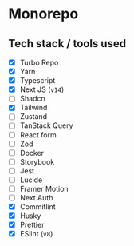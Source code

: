 # Monorepo

## Tech stack / tools used

- [x] Turbo Repo
- [x] Yarn
- [x] Typescript
- [x] Next JS (`v14`)
- [ ] Shadcn
- [x] Tailwind
- [ ] Zustand
- [ ] TanStack Query
- [ ] React form
- [ ] Zod
- [ ] Docker
- [ ] Storybook
- [ ] Jest
- [ ] Lucide
- [ ] Framer Motion
- [ ] Next Auth
- [x] Commitlint
- [x] Husky
- [x] Prettier
- [x] ESlint (`v8`)
